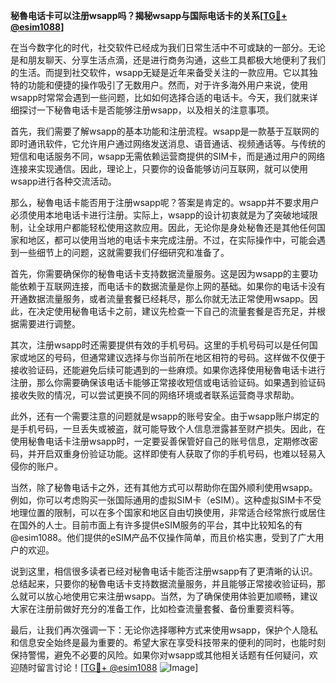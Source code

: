 **秘魯电话卡可以注册wsapp吗？揭秘wsapp与国际电话卡的关系[[TG💪+ @esim1088](https://t.me/s/esim1088)]**

在当今数字化的时代，社交软件已经成为我们日常生活中不可或缺的一部分。无论是和朋友聊天、分享生活点滴，还是进行商务沟通，这些工具都极大地便利了我们的生活。而提到社交软件，wsapp无疑是近年来备受关注的一款应用。它以其独特的功能和便捷的操作吸引了无数用户。然而，对于许多海外用户来说，使用wsapp时常常会遇到一些问题，比如如何选择合适的电话卡。今天，我们就来详细探讨一下秘魯电话卡是否能够注册wsapp，以及相关的注意事项。

首先，我们需要了解wsapp的基本功能和注册流程。wsapp是一款基于互联网的即时通讯软件，它允许用户通过网络发送消息、语音通话、视频通话等。与传统的短信和电话服务不同，wsapp无需依赖运营商提供的SIM卡，而是通过用户的网络连接来实现通信。因此，理论上，只要你的设备能够访问互联网，就可以使用wsapp进行各种交流活动。

那么，秘魯电话卡能否用于注册wsapp呢？答案是肯定的。wsapp并不要求用户必须使用本地电话卡进行注册。实际上，wsapp的设计初衷就是为了突破地域限制，让全球用户都能轻松使用这款应用。因此，无论你是身处秘魯还是其他任何国家和地区，都可以使用当地的电话卡来完成注册。不过，在实际操作中，可能会遇到一些细节上的问题，这就需要我们仔细研究和准备了。

首先，你需要确保你的秘魯电话卡支持数据流量服务。这是因为wsapp的主要功能依赖于互联网连接，而电话卡的数据流量是你上网的基础。如果你的电话卡没有开通数据流量服务，或者流量套餐已经耗尽，那么你就无法正常使用wsapp。因此，在决定使用秘魯电话卡之前，建议先检查一下自己的流量套餐是否充足，并根据需要进行调整。

其次，注册wsapp时还需要提供有效的手机号码。这里的手机号码可以是任何国家或地区的号码，但通常建议选择与你当前所在地区相符的号码。这样做不仅便于接收验证码，还能避免后续可能遇到的一些麻烦。如果你选择使用秘魯电话卡进行注册，那么你需要确保该电话卡能够正常接收短信或电话验证码。如果遇到验证码接收失败的情况，可以尝试更换不同的网络环境或者联系运营商寻求帮助。

此外，还有一个需要注意的问题就是wsapp的账号安全。由于wsapp账户绑定的是手机号码，一旦丢失或被盗，就可能导致个人信息泄露甚至财产损失。因此，在使用秘魯电话卡注册wsapp时，一定要妥善保管好自己的账号信息，定期修改密码，并开启双重身份验证功能。这样即使有人获取了你的手机号码，也难以轻易入侵你的账户。

当然，除了秘魯电话卡之外，还有其他方式可以帮助你在国外顺利使用wsapp。例如，你可以考虑购买一张国际通用的虚拟SIM卡（eSIM）。这种虚拟SIM卡不受地理位置的限制，可以在多个国家和地区自由切换使用，非常适合经常旅行或居住在国外的人士。目前市面上有许多提供eSIM服务的平台，其中比较知名的有@esim1088。他们提供的eSIM产品不仅操作简单，而且价格实惠，受到了广大用户的欢迎。

说到这里，相信很多读者已经对秘魯电话卡能否注册wsapp有了更清晰的认识。总结起来，只要你的秘魯电话卡支持数据流量服务，并且能够正常接收验证码，那么就可以放心地使用它来注册wsapp。当然，为了确保使用体验更加顺畅，建议大家在注册前做好充分的准备工作，比如检查流量套餐、备份重要资料等。

最后，让我们再次强调一下：无论你选择哪种方式来使用wsapp，保护个人隐私和信息安全始终是最为重要的。希望大家在享受科技带来的便利的同时，也能时刻保持警惕，避免不必要的风险。如果你对wsapp或其他相关话题有任何疑问，欢迎随时留言讨论！[[TG💪+ @esim1088](https://t.me/s/esim1088) ![Image](https://i.postimg.cc/4NQfJmqS/Snipaste-2025-05-13-00-14-12.png)]